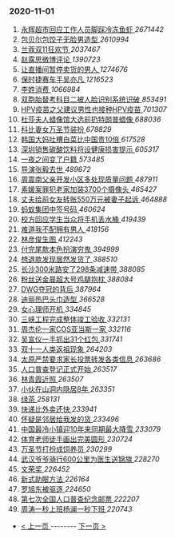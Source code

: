 ### 2020-11-01 
1. [ 永辉超市回应工作人员脚踩冷冻鱼虾 ](https://s.weibo.com/weibo?q=%23%E6%B0%B8%E8%BE%89%E8%B6%85%E5%B8%82%E5%9B%9E%E5%BA%94%E5%B7%A5%E4%BD%9C%E4%BA%BA%E5%91%98%E8%84%9A%E8%B8%A9%E5%86%B7%E5%86%BB%E9%B1%BC%E8%99%BE%23&Refer=top) *2671442*
1. [ 包贝尔包饺子无脸男造型 ](https://s.weibo.com/weibo?q=%23%E5%8C%85%E8%B4%9D%E5%B0%94%E5%8C%85%E9%A5%BA%E5%AD%90%E6%97%A0%E8%84%B8%E7%94%B7%E9%80%A0%E5%9E%8B%23&Refer=top) *2610994*
1. [ 兰蔻双11狂欢节 ](https://s.weibo.com/weibo?q=%23%E5%85%B0%E8%94%BB%E5%8F%8C11%E7%8B%82%E6%AC%A2%E8%8A%82%23&topic_ad=1&Refer=top) *2037467*
1. [ 赵露思微博评论 ](https://s.weibo.com/weibo?q=%23%E8%B5%B5%E9%9C%B2%E6%80%9D%E5%BE%AE%E5%8D%9A%E8%AF%84%E8%AE%BA%23&Refer=top) *1390723*
1. [ 让直播间暂停卖货的男人 ](https://s.weibo.com/weibo?q=%23%E8%AE%A9%E7%9B%B4%E6%92%AD%E9%97%B4%E6%9A%82%E5%81%9C%E5%8D%96%E8%B4%A7%E7%9A%84%E7%94%B7%E4%BA%BA%23&Refer=top) *1274676*
1. [ 保时捷赛车手吴亦凡 ](https://s.weibo.com/weibo?q=%23%E4%BF%9D%E6%97%B6%E6%8D%B7%E8%B5%9B%E8%BD%A6%E6%89%8B%E5%90%B4%E4%BA%A6%E5%87%A1%23&topic_ad=1&Refer=top) *1216523*
1. [ 李姓消费 ](https://s.weibo.com/weibo?q=%23%E6%9D%8E%E5%A7%93%E6%B6%88%E8%B4%B9%23&Refer=top) *1066984*
1. [ 双胞胎替考科目二被人脸识别系统识破 ](https://s.weibo.com/weibo?q=%23%E5%8F%8C%E8%83%9E%E8%83%8E%E6%9B%BF%E8%80%83%E7%A7%91%E7%9B%AE%E4%BA%8C%E8%A2%AB%E4%BA%BA%E8%84%B8%E8%AF%86%E5%88%AB%E7%B3%BB%E7%BB%9F%E8%AF%86%E7%A0%B4%23&Refer=top) *853491*
1. [ HPV疫苗之父建议男性也接种HPV疫苗 ](https://s.weibo.com/weibo?q=%23HPV%E7%96%AB%E8%8B%97%E4%B9%8B%E7%88%B6%E5%BB%BA%E8%AE%AE%E7%94%B7%E6%80%A7%E4%B9%9F%E6%8E%A5%E7%A7%8DHPV%E7%96%AB%E8%8B%97%23&Refer=top) *701307*
1. [ 杜莎夫人蜡像馆大选前扔特朗普蜡像 ](https://s.weibo.com/weibo?q=%23%E6%9D%9C%E8%8E%8E%E5%A4%AB%E4%BA%BA%E8%9C%A1%E5%83%8F%E9%A6%86%E5%A4%A7%E9%80%89%E5%89%8D%E6%89%94%E7%89%B9%E6%9C%97%E6%99%AE%E8%9C%A1%E5%83%8F%23&Refer=top) *688036*
1. [ 科比妻女万圣节装扮 ](https://s.weibo.com/weibo?q=%E7%A7%91%E6%AF%94%E5%A6%BB%E5%A5%B3%E4%B8%87%E5%9C%A3%E8%8A%82%E8%A3%85%E6%89%AE&Refer=top) *678829*
1. [ 韩国大妈吐槽白菜比中国贵10倍 ](https://s.weibo.com/weibo?q=%23%E9%9F%A9%E5%9B%BD%E5%A4%A7%E5%A6%88%E5%90%90%E6%A7%BD%E7%99%BD%E8%8F%9C%E6%AF%94%E4%B8%AD%E5%9B%BD%E8%B4%B510%E5%80%8D%23&Refer=top) *617528*
1. [ 深圳销售碳酸饮料将设健康损害提示 ](https://s.weibo.com/weibo?q=%23%E6%B7%B1%E5%9C%B3%E9%94%80%E5%94%AE%E7%A2%B3%E9%85%B8%E9%A5%AE%E6%96%99%E5%B0%86%E8%AE%BE%E5%81%A5%E5%BA%B7%E6%8D%9F%E5%AE%B3%E6%8F%90%E7%A4%BA%23&Refer=top) *605317*
1. [ 一夜之间变了户籍 ](https://s.weibo.com/weibo?q=%23%E4%B8%80%E5%A4%9C%E4%B9%8B%E9%97%B4%E5%8F%98%E4%BA%86%E6%88%B7%E7%B1%8D%23&Refer=top) *573485*
1. [ 导演张毅去世 ](https://s.weibo.com/weibo?q=%E5%AF%BC%E6%BC%94%E5%BC%A0%E6%AF%85%E5%8E%BB%E4%B8%96&Refer=top) *489672*
1. [ 周震南父亲开发小区多处现质量问题 ](https://s.weibo.com/weibo?q=%23%E5%91%A8%E9%9C%87%E5%8D%97%E7%88%B6%E4%BA%B2%E5%BC%80%E5%8F%91%E5%B0%8F%E5%8C%BA%E5%A4%9A%E5%A4%84%E7%8E%B0%E8%B4%A8%E9%87%8F%E9%97%AE%E9%A2%98%23&Refer=top) *487911*
1. [ 素媛案罪犯老家加装3700个摄像头 ](https://s.weibo.com/weibo?q=%23%E7%B4%A0%E5%AA%9B%E6%A1%88%E7%BD%AA%E7%8A%AF%E8%80%81%E5%AE%B6%E5%8A%A0%E8%A3%853700%E4%B8%AA%E6%91%84%E5%83%8F%E5%A4%B4%23&Refer=top) *465427*
1. [ 丈夫给前女友转账550万元被妻子起诉 ](https://s.weibo.com/weibo?q=%23%E4%B8%88%E5%A4%AB%E7%BB%99%E5%89%8D%E5%A5%B3%E5%8F%8B%E8%BD%AC%E8%B4%A6550%E4%B8%87%E5%85%83%E8%A2%AB%E5%A6%BB%E5%AD%90%E8%B5%B7%E8%AF%89%23&Refer=top) *464888*
1. [ 蚂蚁集团中签号码 ](https://s.weibo.com/weibo?q=%E8%9A%82%E8%9A%81%E9%9B%86%E5%9B%A2%E4%B8%AD%E7%AD%BE%E5%8F%B7%E7%A0%81&Refer=top) *460624*
1. [ 校方回应学生当众将手机丢水桶 ](https://s.weibo.com/weibo?q=%E6%A0%A1%E6%96%B9%E5%9B%9E%E5%BA%94%E5%AD%A6%E7%94%9F%E5%BD%93%E4%BC%97%E5%B0%86%E6%89%8B%E6%9C%BA%E4%B8%A2%E6%B0%B4%E6%A1%B6&Refer=top) *419439*
1. [ 难道我不配拥有男人 ](https://s.weibo.com/weibo?q=%23%E9%9A%BE%E9%81%93%E6%88%91%E4%B8%8D%E9%85%8D%E6%8B%A5%E6%9C%89%E7%94%B7%E4%BA%BA%23&Refer=top) *418156*
1. [ 林彦俊生图 ](https://s.weibo.com/weibo?q=%E6%9E%97%E5%BD%A6%E4%BF%8A%E7%94%9F%E5%9B%BE&Refer=top) *412243*
1. [ 付完尾款本色扮演穷鬼 ](https://s.weibo.com/weibo?q=%23%E4%BB%98%E5%AE%8C%E5%B0%BE%E6%AC%BE%E6%9C%AC%E8%89%B2%E6%89%AE%E6%BC%94%E7%A9%B7%E9%AC%BC%23&Refer=top) *394999*
1. [ 想退款发现居然发货了 ](https://s.weibo.com/weibo?q=%23%E6%83%B3%E9%80%80%E6%AC%BE%E5%8F%91%E7%8E%B0%E5%B1%85%E7%84%B6%E5%8F%91%E8%B4%A7%E4%BA%86%23&Refer=top) *388510*
1. [ 长沙300米路安了298条减速带 ](https://s.weibo.com/weibo?q=%23%E9%95%BF%E6%B2%99300%E7%B1%B3%E8%B7%AF%E5%AE%89%E4%BA%86298%E6%9D%A1%E5%87%8F%E9%80%9F%E5%B8%A6%23&Refer=top) *388085*
1. [ 粉丝送金晨超大号鸡腿抱枕 ](https://s.weibo.com/weibo?q=%23%E7%B2%89%E4%B8%9D%E9%80%81%E9%87%91%E6%99%A8%E8%B6%85%E5%A4%A7%E5%8F%B7%E9%B8%A1%E8%85%BF%E6%8A%B1%E6%9E%95%23&Refer=top) *388084*
1. [ DWG夺冠的背后 ](https://s.weibo.com/weibo?q=%23DWG%E5%A4%BA%E5%86%A0%E7%9A%84%E8%83%8C%E5%90%8E%23&Refer=top) *387964*
1. [ 迪丽热巴头巾造型 ](https://s.weibo.com/weibo?q=%23%E8%BF%AA%E4%B8%BD%E7%83%AD%E5%B7%B4%E5%A4%B4%E5%B7%BE%E9%80%A0%E5%9E%8B%23&Refer=top) *366528*
1. [ 女心理师开机 ](https://s.weibo.com/weibo?q=%23%E5%A5%B3%E5%BF%83%E7%90%86%E5%B8%88%E5%BC%80%E6%9C%BA%23&Refer=top) *334845*
1. [ 三峡工程完成整体竣工验收 ](https://s.weibo.com/weibo?q=%23%E4%B8%89%E5%B3%A1%E5%B7%A5%E7%A8%8B%E5%AE%8C%E6%88%90%E6%95%B4%E4%BD%93%E7%AB%A3%E5%B7%A5%E9%AA%8C%E6%94%B6%23&Refer=top) *332131*
1. [ 周杰伦一家COS亚当斯一家 ](https://s.weibo.com/weibo?q=%E5%91%A8%E6%9D%B0%E4%BC%A6%E4%B8%80%E5%AE%B6COS%E4%BA%9A%E5%BD%93%E6%96%AF%E4%B8%80%E5%AE%B6&Refer=top) *332116*
1. [ 吴宣仪一手抓出31个红包 ](https://s.weibo.com/weibo?q=%23%E5%90%B4%E5%AE%A3%E4%BB%AA%E4%B8%80%E6%89%8B%E6%8A%93%E5%87%BA31%E4%B8%AA%E7%BA%A2%E5%8C%85%23&Refer=top) *331741*
1. [ 双十一人类返祖现象 ](https://s.weibo.com/weibo?q=%23%E5%8F%8C%E5%8D%81%E4%B8%80%E4%BA%BA%E7%B1%BB%E8%BF%94%E7%A5%96%E7%8E%B0%E8%B1%A1%23&Refer=top) *264203*
1. [ 太原严禁要求家长投票转发各类信息 ](https://s.weibo.com/weibo?q=%23%E5%A4%AA%E5%8E%9F%E4%B8%A5%E7%A6%81%E8%A6%81%E6%B1%82%E5%AE%B6%E9%95%BF%E6%8A%95%E7%A5%A8%E8%BD%AC%E5%8F%91%E5%90%84%E7%B1%BB%E4%BF%A1%E6%81%AF%23&Refer=top) *263686*
1. [ 人口普查登记正式开始 ](https://s.weibo.com/weibo?q=%23%E4%BA%BA%E5%8F%A3%E6%99%AE%E6%9F%A5%E7%99%BB%E8%AE%B0%E6%AD%A3%E5%BC%8F%E5%BC%80%E5%A7%8B%23&Refer=top) *263517*
1. [ 林青霞近照 ](https://s.weibo.com/weibo?q=%E6%9E%97%E9%9D%92%E9%9C%9E%E8%BF%91%E7%85%A7&Refer=top) *263507*
1. [ 小伙在山洞内隐居8年 ](https://s.weibo.com/weibo?q=%E5%B0%8F%E4%BC%99%E5%9C%A8%E5%B1%B1%E6%B4%9E%E5%86%85%E9%9A%90%E5%B1%858%E5%B9%B4&Refer=top) *263351*
1. [ 绿茶 ](https://s.weibo.com/weibo?q=%E7%BB%BF%E8%8C%B6&Refer=top) *258131*
1. [ 快递比外卖还快 ](https://s.weibo.com/weibo?q=%23%E5%BF%AB%E9%80%92%E6%AF%94%E5%A4%96%E5%8D%96%E8%BF%98%E5%BF%AB%23&Refer=top) *233941*
1. [ 怀疑是邻居给我发的货 ](https://s.weibo.com/weibo?q=%23%E6%80%80%E7%96%91%E6%98%AF%E9%82%BB%E5%B1%85%E7%BB%99%E6%88%91%E5%8F%91%E7%9A%84%E8%B4%A7%23&Refer=top) *233496*
1. [ 中国最冷小镇迎10年来同期最大降雪 ](https://s.weibo.com/weibo?q=%E4%B8%AD%E5%9B%BD%E6%9C%80%E5%86%B7%E5%B0%8F%E9%95%87%E8%BF%8E10%E5%B9%B4%E6%9D%A5%E5%90%8C%E6%9C%9F%E6%9C%80%E5%A4%A7%E9%99%8D%E9%9B%AA&Refer=top) *233079*
1. [ 体育老师徒手画出完美圆形 ](https://s.weibo.com/weibo?q=%23%E4%BD%93%E8%82%B2%E8%80%81%E5%B8%88%E5%BE%92%E6%89%8B%E7%94%BB%E5%87%BA%E5%AE%8C%E7%BE%8E%E5%9C%86%E5%BD%A2%23&Refer=top) *230724*
1. [ 万圣节打扮成饲养员 ](https://s.weibo.com/weibo?q=%E4%B8%87%E5%9C%A3%E8%8A%82%E6%89%93%E6%89%AE%E6%88%90%E9%A5%B2%E5%85%BB%E5%91%98&Refer=top) *230299*
1. [ 武汉爷爷骑行600公里为医生送锦旗 ](https://s.weibo.com/weibo?q=%E6%AD%A6%E6%B1%89%E7%88%B7%E7%88%B7%E9%AA%91%E8%A1%8C600%E5%85%AC%E9%87%8C%E4%B8%BA%E5%8C%BB%E7%94%9F%E9%80%81%E9%94%A6%E6%97%97&Refer=top) *228270*
1. [ 文荣奖 ](https://s.weibo.com/weibo?q=%E6%96%87%E8%8D%A3%E5%A5%96&Refer=top) *226452*
1. [ 新式助眠方法 ](https://s.weibo.com/weibo?q=%23%E6%96%B0%E5%BC%8F%E5%8A%A9%E7%9C%A0%E6%96%B9%E6%B3%95%23&Refer=top) *226164*
1. [ 罗旭东被驱逐 ](https://s.weibo.com/weibo?q=%E7%BD%97%E6%97%AD%E4%B8%9C%E8%A2%AB%E9%A9%B1%E9%80%90&Refer=top) *224650*
1. [ 第七次全国人口普查纪念邮票 ](https://s.weibo.com/weibo?q=%23%E7%AC%AC%E4%B8%83%E6%AC%A1%E5%85%A8%E5%9B%BD%E4%BA%BA%E5%8F%A3%E6%99%AE%E6%9F%A5%E7%BA%AA%E5%BF%B5%E9%82%AE%E7%A5%A8%23&Refer=top) *222207*
1. [ 周涛一秒上班杨澜一秒下班 ](https://s.weibo.com/weibo?q=%23%E5%91%A8%E6%B6%9B%E4%B8%80%E7%A7%92%E4%B8%8A%E7%8F%AD%E6%9D%A8%E6%BE%9C%E4%B8%80%E7%A7%92%E4%B8%8B%E7%8F%AD%23&Refer=top) *220743* 

- [ < 上一页 ](https://github.com/able8/weibo-hot-record/blob/master/2020-10-31.md) -------- [ 下一页 > ](https://github.com/able8/weibo-hot-record/blob/master/2020-11-02.md)